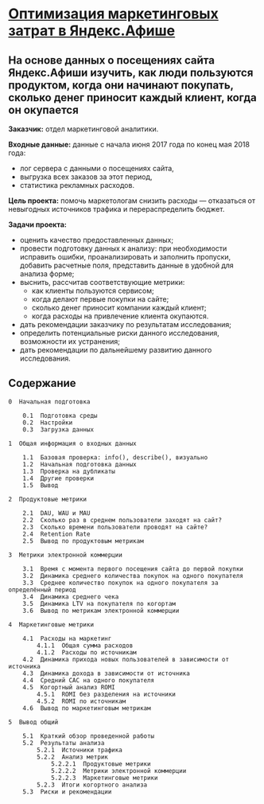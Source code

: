 # [Оптимизация маркетинговых затрат в Яндекс.Афише]()
## На основе данных о посещениях сайта Яндекс.Афиши изучить, как люди пользуются продуктом, когда они начинают покупать, сколько денег приносит каждый клиент, когда он окупается

**Заказчик:** отдел маркетинговой аналитики.

**Входные данные:** данные с начала июня 2017 года по конец мая 2018 года:  
- лог сервера с данными о посещениях сайта,  
- выгрузка всех заказов за этот период,  
- статистика рекламных расходов.

**Цель проекта:** помочь маркетологам снизить расходы — отказаться от невыгодных источников трафика и перераспределить бюджет.

**Задачи проекта:**  
- оценить качество предоставленных данных;  
- провести подготовку данных к анализу: при необходимости исправить ошибки, проанализировать и заполнить пропуски, добавить расчетные поля, представить данные в удобной для анализа форме;  
- выснить, рассчитав соответствующие метрики:  
    - как клиенты пользуются сервисом;  
    - когда делают первые покупки на сайте;  
    - сколько денег приносит компании каждый клиент;  
    - когда расходы на привлечение клиента окупаются.  
- дать рекомендации заказчику по результатам исследования;  
- определить потенциальные риски данного исследования, возможности их устранения;  
- дать рекомендации по дальнейшему развитию данного исследования.

## Содержание

    0  Начальная подготовка

        0.1  Подготовка среды
        0.2  Настройки
        0.3  Загрузка данных

    1  Общая информация о входных данных

        1.1  Базовая проверка: info(), describe(), визуально
        1.2  Начальная подготовка данных
        1.3  Проверка на дубликаты
        1.4  Другие проверки
        1.5  Вывод

    2  Продуктовые метрики

        2.1  DAU, WAU и MAU
        2.2  Сколько раз в среднем пользователи заходят на сайт?
        2.3  Сколько времени пользователи проводят на сайте?
        2.4  Retention Rate
        2.5  Вывод по продуктовым метрикам

    3  Метрики электронной коммерции

        3.1  Время с момента первого посещения сайта до первой покупки
        3.2  Динамика среднего количества покупок на одного покупателя
        3.3  Среднее количество покупок на одного покупателя за определённый период
        3.4  Динамика среднего чека
        3.5  Динамика LTV на покупателя по когортам
        3.6  Вывод по метрикам электронной коммерции

    4  Маркетинговые метрики

        4.1  Расходы на маркетинг
            4.1.1  Общая сумма расходов
            4.1.2  Расходы по источникам
        4.2  Динамика прихода новых пользователей в зависимости от источника
        4.3  Динамика дохода в зависимости от источника
        4.4  Средний CAC на одного покупателя
        4.5  Когортный анализ ROMI
            4.5.1  ROMI без разделения на источники
            4.5.2  ROMI по источникам
        4.6  Вывод по маркетинговым метрикам

    5  Вывод общий

        5.1  Краткий обзор проведенной работы
        5.2  Результаты анализа
            5.2.1  Источники трафика
            5.2.2  Анализ метрик
                5.2.2.1  Продуктовые метрики
                5.2.2.2  Метрики электронной коммерции
                5.2.2.3  Маркетинговые метрики
            5.2.3  Итоги когортного анализа
        5.3  Риски и рекомендации
